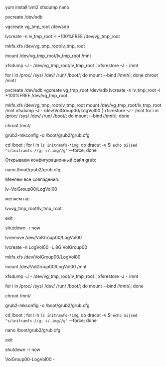 yum install lvm2 xfsdump nano

pvcreate /dev/sdb

vgcreate vg_tmp_root /dev/sdb

lvcreate -n lv_tmp_root -l +100%FREE /dev/vg_tmp_root

mkfs.xfs /dev/vg_tmp_root/lv_tmp_root

mount /dev/vg_tmp_root/lv_tmp_root /mnt

xfsdump -J - /dev/vg_tmp_root/lv_tmp_root | xfsrestore -J - /mnt

for i in /proc/ /sys/ /dev/ /run/ /boot/; do mount --bind $i /mnt/$i; done
chroot /mnt/








pvcreate /dev/sdb
vgcreate vg_tmp_root /dev/sdb
lvcreate -n lv_tmp_root -l +100%FREE /dev/vg_tmp_root


mkfs.xfs /dev/vg_tmp_root/lv_tmp_root
mount /dev/vg_tmp_root/lv_tmp_root /mnt
xfsdump -J - /dev/VolGroup00/LogVol00 | xfsrestore -J - /mnt
for i in /proc/ /sys/ /dev/ /run/ /boot/; do mount --bind $i /mnt/$i; done

chroot /mnt/

grub2-mkconfig -o /boot/grub2/grub.cfg



cd /boot ; for i in `ls initramfs-*img`; do dracut -v $i `echo $i|sed "s/initramfs-//g; s/.img//g"` --force; done


Открываем конфигурационный файл grub:

nano /boot/grub2/grub.cfg

Меняем  все совпадения:

lv=VolGroup00/LogVol00 

меняем на:

lv=vg_tmp_root/lv_tmp_root

exit

shutdown -r now



lvremove /dev/VolGroup00/LogVol00

lvcreate -n LogVol00 -L 8G VolGroup00



mkfs.xfs /dev/VolGroup00/LogVol00

mount /dev/VolGroup00/LogVol00 /mnt

xfsdump -J - /dev/vg_tmp_root/lv_tmp_root | xfsrestore -J - /mnt


for i in /proc/ /sys/ /dev/ /run/ /boot/; do mount --bind $i /mnt/$i; done

chroot /mnt/

grub2-mkconfig -o /boot/grub2/grub.cfg

cd /boot ; for i in `ls initramfs-*img`; do dracut -v $i `echo $i|sed "s/initramfs-//g; s/.img//g"` --force; done

nano /boot/grub2/grub.cfg

exit

shutdown -r now





VolGroup00-LogVol00   -   

